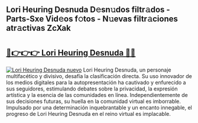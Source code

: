 ## Lori Heuring Desnuda D𝚎sn𝚞dos filtr𝚊dos - Parts-Sxe Vid𝚎os f𝚘tos - N𝚞evas filtr𝚊ciones atr𝚊ctivas ZcXak

# <h2><a href="http://mb0lrk.tromn.icu/?c=Lori+Heuring+Desnuda">🔗👉👉👉 Lori Heuring Desnuda 🔗🔗</a></h2>

[![Lori Heuring Desnuda nuevo](https://i.imgur.com/pEAQMta.gif)](http://mb0lrk.tromn.icu/?c=Lori+Heuring+Desnuda)
Lori Heuring Desnuda, un personaje multifacético y divisivo, desafía la clasificación directa. Su uso innovador de los medios digitales para la autopresentación ha cautivado y enfurecido a sus seguidores, estimulando debates sobre la privacidad, la expresión artística y la esencia de las comunidades en línea. Independientemente de sus decisiones futuras, su huella en la comunidad virtual es imborrable. Impulsado por una determinación inquebrantable y un encanto innegable, el progreso de Lori Heuring Desnuda en el reino virtual es implacable.
